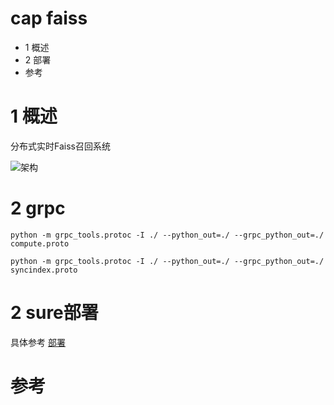 # cap faiss
- 1 概述
- 2 部署
- 参考

# 1 概述
分布式实时Faiss召回系统

![架构](doc/image/arc.pngraw=true)

# 2 grpc
```shell script
python -m grpc_tools.protoc -I ./ --python_out=./ --grpc_python_out=./ compute.proto
```
```shell script
python -m grpc_tools.protoc -I ./ --python_out=./ --grpc_python_out=./ syncindex.proto
```

# 2 sure部署
具体参考 [部署](doc/02.部署.md)

# 参考